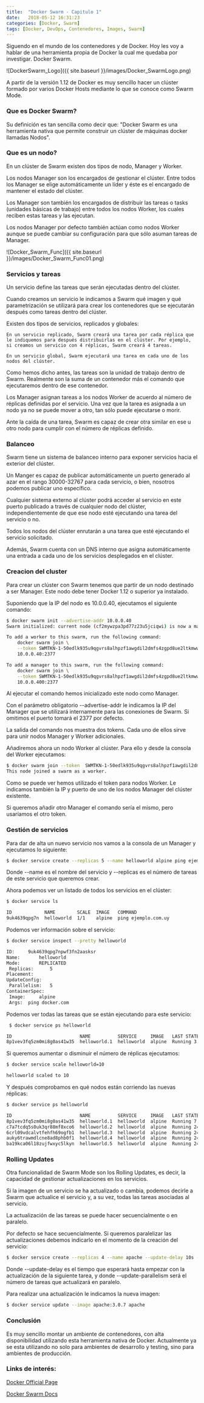 ```yaml
---
title:  "Docker Swarm - Capitulo 1"
date:   2018-05-12 16:31:23
categories: [Docker, Swarm]
tags: [Docker, DevOps, Contenedores, Images, Swarm]
---
```

Siguendo en el mundo de los contenedores y de Docker. Hoy les voy a hablar de una herramienta propia de Docker la cual me quedaba por investigar. Docker Swarm.


![DockerSwarm_Logo]({{ site.baseurl }}/images/Docker_SwarmLogo.png)

A partir de la versión 1.12 de Docker es muy sencillo hacer un clúster formado por varios Docker Hosts mediante lo que se conoce como Swarm Mode.

### Que es Docker Swarm? ###

Su definición es tan sencilla como decir que: "Docker Swarm es una herramienta nativa que permite construir un clúster de máquinas docker llamadas Nodos".

### Que es un nodo? ###

En un clúster de Swarm existen dos tipos de nodo, Manager y Worker.

Los nodos Manager son los encargados de gestionar el clúster. Entre todos los Manager se elige automáticamente un líder y éste es el encargado de mantener el estado del clúster.

Los Manager son también los encargados de distribuir las tareas o tasks (unidades básicas de trabajo) entre todos los nodos Worker, los cuales reciben estas tareas y las ejecutan.

Los nodos Manager por defecto también actúan como nodos Worker aunque se puede cambiar su configuración para que sólo asuman tareas de Manager.

![Docker_Swarm_Func]({{ site.baseurl }}/images/Docker_Swarm_Func01.png)

### Servicios y tareas ###

Un servicio define las tareas que serán ejecutadas dentro del clúster.

Cuando creamos un servicio le indicamos a Swarm qué imagen y qué parametrización se utilizará para crear los contenedores que se ejecutarán después como tareas dentro del clúster.

Existen dos tipos de servicios, replicados y globales:

	En un servicio replicado, Swarm creará una tarea por cada réplica que le indiquemos para después distribuirlas en el clúster. Por ejemplo, si creamos un servicio con 4 réplicas, Swarm creará 4 tareas.

	En un servicio global, Swarm ejecutará una tarea en cada uno de los nodos del clúster.

Como hemos dicho antes, las tareas son la unidad de trabajo dentro de Swarm. Realmente son la suma de un contenedor más el comando que ejecutaremos dentro de ese contenedor.

Los Manager asignan tareas a los nodos Worker de acuerdo al número de réplicas definidas por el servicio. Una vez que la tarea es asignada a un nodo ya no se puede mover a otro, tan sólo puede ejecutarse o morir.

Ante la caída de una tarea, Swarm es capaz de crear otra similar en ese u otro nodo para cumplir con el número de réplicas definido.

### Balanceo ###

Swarm tiene un sistema de balanceo interno para exponer servicios hacia el exterior del clúster.

Un Manger es capaz de publicar automáticamente un puerto generado al azar en el rango 30000-32767 para cada servicio, o bien, nosotros podemos publicar uno específico.

Cualquier sistema externo al clúster podrá acceder al servicio en este puerto publicado a través de cualquier nodo del clúster, independientemente de que ese nodo esté ejecutando una tarea del servicio o no.

Todos los nodos del clúster enrutarán a una tarea que esté ejecutando el servicio solicitado.

Además, Swarm cuenta con un DNS interno que asigna automáticamente una entrada a cada uno de los servicios desplegados en el clúster.

### Creacion del cluster ###

Para crear un clúster con Swarm tenemos que partir de un nodo destinado a ser Manager. Este nodo debe tener Docker 1.12 o superior ya instalado.

Suponiendo que la IP del nodo es 10.0.0.40, ejecutamos el siguiente comando:

```bash
$ docker swarm init --advertise-addr 10.0.0.40
Swarm initialized: current node (cf2mywzpa3pd77z23u5jciqwi) is now a manager.

To add a worker to this swarm, run the following command:  
    docker swarm join \
    --token SWMTKN-1-50edlk935u9qgvrs8alhpzf1awgdil2dmfs4zgpd8ue2ltkmww-3y9tb0pjnieqao9ahkutpvpxe \
    10.0.0.40:2377

To add a manager to this swarm, run the following command:  
    docker swarm join \
    --token SWMTKN-1-50edlk935u9qgvrs8alhpzf1awgdil2dmfs4zgpd8ue2ltkmww-06m3vta11n4ihjyr1ytycwqvf \
    10.0.0.400:2377
```

Al ejecutar el comando hemos inicializado este nodo como Manager.

Con el parámetro obligatorio --advertise-addr le indicamos la IP del Manager que se utilizará internamente para las conexiones de Swarm. Si omitimos el puerto tomará el 2377 por defecto.

La salida del comando nos muestra dos tokens. Cada uno de ellos sirve para unir nodos Manager y Worker adicionales.

Añadiremos ahora un nodo Worker al clúster. Para ello y desde la consola del Worker ejecutamos:

```bash
$ docker swarm join --token  SWMTKN-1-50edlk935u9qgvrs8alhpzf1awgdil2dmfs4zgpd8ue2ltkmww-3y9tb0pjnieqao9ahkutpvpxe 10.0.0.40:2377
This node joined a swarm as a worker.  
```

Como se puede ver hemos utilizado el token para nodos Worker. Le indicamos también la IP y puerto de uno de los nodos Manager del clúster existente.

Si queremos añadir otro Manager el comando sería el mismo, pero usaríamos el otro token.

### Gestión de servicios ###

Para dar de alta un nuevo servicio nos vamos a la consola de un Manager y ejecutamos lo siguiente:

```bash
$ docker service create --replicas 5 --name helloworld alpine ping ejemplo.com.uy
```

Donde --name es el nombre del servicio y --replicas es el número de tareas de este servicio que queremos crear.

Ahora podemos ver un listado de todos los servicios en el clúster:

```bash
$ docker service ls

ID            NAME        SCALE  IMAGE   COMMAND  
9uk4639qpg7n  helloworld  1/1    alpine  ping ejemplo.com.uy
```

Podemos ver información sobre el servicio:

```bash
$ docker service inspect --pretty helloworld

ID:     9uk4639qpg7npwf3fn2aasksr  
Name:       helloworld  
Mode:       REPLICATED  
 Replicas:      5
Placement:  
UpdateConfig:  
 Parallelism:   5
ContainerSpec:  
 Image:     alpine
 Args:  ping docker.com
 ```

 Podemos ver todas las tareas que se están ejecutando para este servicio:

```bash
 $ docker service ps helloworld

ID                         NAME          SERVICE     IMAGE   LAST STATE         DESIRED STATE  NODE  
8p1vev3fq5zm0mi8g0as41w35  helloworld.1  helloworld  alpine  Running 3 minutes  Running        worker2  
```

Si queremos aumentar o disminuir el número de réplicas ejecutamos:

```bash
$ docker service scale helloworld=10

helloworld scaled to 10
```

Y después comprobamos en qué nodos están corriendo las nuevas réplicas:

```bash
$ docker service ps helloworld

ID                         NAME          SERVICE     IMAGE   LAST STATE          DESIRED STATE  NODE  
8p1vev3fq5zm0mi8g0as41w35  helloworld.1  helloworld  alpine  Running 7 minutes   Running        worker2  
c7a7tcdq5s0uk3qr88mf8xco6  helloworld.2  helloworld  alpine  Running 24 seconds  Running        worker1  
6crl09vdcalvtfehfh69ogfb1  helloworld.3  helloworld  alpine  Running 24 seconds  Running        worker1  
auky6trawmdlcne8ad8phb0f1  helloworld.4  helloworld  alpine  Running 24 seconds  Accepted       manager1  
ba19kca06l18zujfwxyc5lkyn  helloworld.5  helloworld  alpine  Running 24 seconds  Running        worker2  
```

### Rolling Updates ###

Otra funcionalidad de Swarm Mode son los Rolling Updates, es decir, la capacidad de gestionar actualizaciones en los servicios.

Si la imagen de un servicio se ha actualizado o cambia, podemos decirle a Swarm que actualice el servicio y, a su vez, todas las tareas asociadas al servicio.

La actualización de las tareas se puede hacer secuencialmente o en paralelo.

Por defecto se hace secuencialmente. Si queremos paralelizar las actualizaciones debemos indicarlo en el momento de la creación del servicio:

```bash
$ docker service create --replicas 4 --name apache --update-delay 10s --update-parallelism 2 apache:3.0.6
```

Donde --update-delay es el tiempo que esperará hasta empezar con la actualización de la siguiente tarea, y donde --update-parallelism será el número de tareas que actualizará en paralelo.

Para realizar una actualización le indicamos la nueva imagen:

```bash
$ docker service update --image apache:3.0.7 apache
```

### Conclusión ##

Es muy sencillo montar un ambiente de contenedores, con alta disponibilidad utilizando esta herramienta nativa de Docker. Actualmente ya se esta utilizando no solo para ambientes de desarrollo y testing, sino para ambientes de producción.


### Links de interés: ###

[Docker Official Page][Docker]

[Docker Swarm Docs][Swarm Docs]

[Docker]: https://www.docker.com/
[Swarm Docs]: https://docs.docker.com/engine/swarm/
